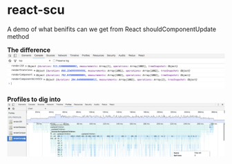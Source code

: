 # react-scu
 A demo of what benifits can we get from React shouldComponentUpdate method

**The difference**
![](./docs/measurements.png)

**Profiles to dig into**
![](./docs/profile.png)
